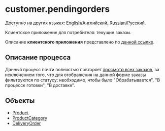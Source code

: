 # customer.pendingorders

Доступно на других языках: [English/Английский](pendingorders.md), [Russian/Русский](pendingorders.ru.md). 

Клиентское приложение для потребителя: текущие заказы.

Описание **клиентского приложения** представлено по [данной ссылке](../../frontend/customerclient.ru.md).

## Описание процесса

Данный процесс почти полностью повторяет [просмотр всех заказов](orders.ru.md), за исключением того, что для отображения на данной форме заказы фильтруются по статусу: необходимо, чтобы было "Обрабатывается", "В процессе готовки", "В доставке".

## Объекты 

- [Product](https://github.com/alexeysp11/workflow-lib/blob/main/docs/Models/Business/Products/Product.md)
- [ProductCategory](https://github.com/alexeysp11/workflow-lib/blob/main/docs/Models/Business/Products/ProductCategory.md)
- [DeliveryOrder](https://github.com/alexeysp11/workflow-lib/blob/main/docs/Models/Business/BusinessDocuments/DeliveryOrder.md)
